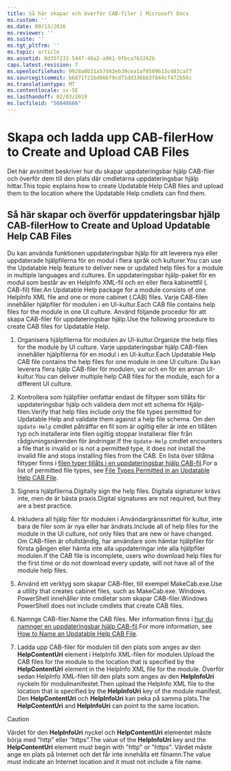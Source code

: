 ```yaml
---
title: Så här skapar och överför CAB-filer | Microsoft Docs
ms.custom: ''
ms.date: 09/13/2016
ms.reviewer: ''
ms.suite: ''
ms.tgt_pltfrm: ''
ms.topic: article
ms.assetid: 8d35f233-5447-48a2-a961-9fbca763262b
caps.latest.revision: 7
ms.openlocfilehash: 9928a0b31a57d42eb39cea1af0509613c483caf7
ms.sourcegitcommit: b6871f21bd666f9cd71dd336bb3f844cf472b56c
ms.translationtype: MT
ms.contentlocale: sv-SE
ms.lasthandoff: 02/03/2019
ms.locfileid: "56848666"
---
```

# <a name="how-to-create-and-upload-cab-files"></a><span data-ttu-id="a1c58-102">Skapa och ladda upp CAB-filer</span><span class="sxs-lookup"><span data-stu-id="a1c58-102">How to Create and Upload CAB Files</span></span>

<span data-ttu-id="a1c58-103">Det här avsnittet beskriver hur du skapar uppdateringsbar hjälp CAB-filer och överför dem till den plats där cmdletarna uppdateringsbar hjälp hittar.</span><span class="sxs-lookup"><span data-stu-id="a1c58-103">This topic explains how to create Updatable Help CAB files and upload them to the location where the Updatable Help cmdlets can find them.</span></span>

## <a name="how-to-create-and-upload-updatable-help-cab-files"></a><span data-ttu-id="a1c58-104">Så här skapar och överför uppdateringsbar hjälp CAB-filer</span><span class="sxs-lookup"><span data-stu-id="a1c58-104">How to Create and Upload Updatable Help CAB Files</span></span>

<span data-ttu-id="a1c58-105">Du kan använda funktionen uppdateringsbar hjälp för att leverera nya eller uppdaterade hjälpfilerna för en modul i flera språk och kulturer.</span><span class="sxs-lookup"><span data-stu-id="a1c58-105">You can use the Updatable Help feature to deliver new or updated help files for a module in multiple languages and cultures.</span></span> <span data-ttu-id="a1c58-106">En uppdateringsbar hjälp-paket för en modul som består av en HelpInfo XML-fil och en eller flera kabinettfil (. CAB-fil) filer.</span><span class="sxs-lookup"><span data-stu-id="a1c58-106">An Updatable Help package for a module consists of one HelpInfo XML file and one or more cabinet (.CAB) files.</span></span> <span data-ttu-id="a1c58-107">Varje CAB-filen innehåller hjälpfiler för modulen i en UI-kultur.</span><span class="sxs-lookup"><span data-stu-id="a1c58-107">Each CAB file contains help files for the module in one UI culture.</span></span> <span data-ttu-id="a1c58-108">Använd följande procedur för att skapa CAB-filer för uppdateringsbar hjälp.</span><span class="sxs-lookup"><span data-stu-id="a1c58-108">Use the following procedure to create CAB files for Updatable Help.</span></span>

1. <span data-ttu-id="a1c58-109">Organisera hjälpfilerna för modulen av UI-kultur.</span><span class="sxs-lookup"><span data-stu-id="a1c58-109">Organize the help files for the module by UI culture.</span></span> <span data-ttu-id="a1c58-110">Varje uppdateringsbar hjälp CAB-filen innehåller hjälpfilerna för en modul i en UI-kultur.</span><span class="sxs-lookup"><span data-stu-id="a1c58-110">Each Updatable Help CAB file contains the help files for one module in one UI culture.</span></span> <span data-ttu-id="a1c58-111">Du kan leverera flera hjälp CAB-filer för modulen, var och en för en annan UI-kultur.</span><span class="sxs-lookup"><span data-stu-id="a1c58-111">You can deliver multiple help CAB files for the module, each for a different UI culture.</span></span>

2. <span data-ttu-id="a1c58-112">Kontrollera som hjälpfiler omfattar endast de filtyper som tillåts för uppdateringsbar hjälp och validera dem mot ett schema för Hjälp-filen.</span><span class="sxs-lookup"><span data-stu-id="a1c58-112">Verify that help files include only the file types permitted for Updatable Help and validate them against a help file schema.</span></span> <span data-ttu-id="a1c58-113">Om den `Update-Help` cmdlet påträffar en fil som är ogiltig eller är inte en tillåten typ och installerar inte filen ogiltig stoppar installerar filer från rådgivningsnämnden för ändringar.</span><span class="sxs-lookup"><span data-stu-id="a1c58-113">If the `Update-Help` cmdlet encounters a file that is invalid or is not a permitted type, it does not install the invalid file and stops installing files from the CAB.</span></span> <span data-ttu-id="a1c58-114">En lista över tillåtna filtyper finns i [filen typer tillåts i en uppdateringsbar hjälp CAB-fil](./file-types-permitted-in-an-updatable-help-cab-file.md).</span><span class="sxs-lookup"><span data-stu-id="a1c58-114">For a list of permitted file types, see [File Types Permitted in an Updatable Help CAB File](./file-types-permitted-in-an-updatable-help-cab-file.md).</span></span>

3. <span data-ttu-id="a1c58-115">Signera hjälpfilerna.</span><span class="sxs-lookup"><span data-stu-id="a1c58-115">Digitally sign the help files.</span></span> <span data-ttu-id="a1c58-116">Digitala signaturer krävs inte, men de är bästa praxis.</span><span class="sxs-lookup"><span data-stu-id="a1c58-116">Digital signatures are not required, but they are a best practice.</span></span>

4. <span data-ttu-id="a1c58-117">Inkludera all hjälp filer för modulen i Användargränssnittet för kultur, inte bara de filer som är nya eller har ändrats.</span><span class="sxs-lookup"><span data-stu-id="a1c58-117">Include all of help files for the module in the UI culture, not only files that are new or have changed.</span></span> <span data-ttu-id="a1c58-118">Om CAB-filen är ofullständig, har användare som hämtar hjälpfiler för första gången eller hämta inte alla uppdateringar inte alla hjälpfiler modulen.</span><span class="sxs-lookup"><span data-stu-id="a1c58-118">If the CAB file is incomplete, users who download help files for the first time or do not download every update, will not have all of the module help files.</span></span>

5. <span data-ttu-id="a1c58-119">Använd ett verktyg som skapar CAB-filer, till exempel MakeCab.exe.</span><span class="sxs-lookup"><span data-stu-id="a1c58-119">Use a utility that creates cabinet files, such as MakeCab.exe.</span></span> <span data-ttu-id="a1c58-120">Windows PowerShell innehåller inte cmdletar som skapar CAB-filer.</span><span class="sxs-lookup"><span data-stu-id="a1c58-120">Windows PowerShell does not include cmdlets that create CAB files.</span></span>

6. <span data-ttu-id="a1c58-121">Namnge CAB-filer.</span><span class="sxs-lookup"><span data-stu-id="a1c58-121">Name the CAB files.</span></span> <span data-ttu-id="a1c58-122">Mer information finns i [hur du namnger en uppdateringsbar hjälp CAB-fil](./how-to-name-an-updatable-help-cab-file.md).</span><span class="sxs-lookup"><span data-stu-id="a1c58-122">For more information, see [How to Name an Updatable Help CAB File](./how-to-name-an-updatable-help-cab-file.md).</span></span>

7. <span data-ttu-id="a1c58-123">Ladda upp CAB-filer för modulen till den plats som anges av den **HelpContentUri** element i HelpInfo XML-filen för modulen.</span><span class="sxs-lookup"><span data-stu-id="a1c58-123">Upload the CAB files for the module to the location that is specified by the **HelpContentUri** element in the HelpInfo XML file for the module.</span></span> <span data-ttu-id="a1c58-124">Överför sedan HelpInfo XML-filen till den plats som anges av den **HelpInfoUri** nyckeln för modulmanifestet.</span><span class="sxs-lookup"><span data-stu-id="a1c58-124">Then upload the HelpInfo XML file to the location that is specified by the **HelpInfoUri** key of the module manifest.</span></span> <span data-ttu-id="a1c58-125">Den **HelpContentUri** och **HelpInfoUri** kan peka på samma plats.</span><span class="sxs-lookup"><span data-stu-id="a1c58-125">The **HelpContentUri** and **HelpInfoUri** can point to the same location.</span></span>

> [!CAUTION]
> <span data-ttu-id="a1c58-126">Värdet för den **HelpInfoUri** nyckel och **HelpContentUri** elementet måste börja med ”http” eller ”https”.</span><span class="sxs-lookup"><span data-stu-id="a1c58-126">The value of the **HelpInfoUri** key and the **HelpContentUri** element must begin with "http" or "https".</span></span> <span data-ttu-id="a1c58-127">Värdet måste ange en plats på Internet och det får inte innehålla ett filnamn.</span><span class="sxs-lookup"><span data-stu-id="a1c58-127">The value must indicate an Internet location and it must not include a file name.</span></span>